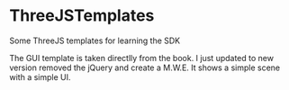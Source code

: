 # ThreeJSTemplates
Some ThreeJS templates for learning the SDK

The GUI template is taken directlly from the book. I just updated to new version removed the jQuery
and create a M.W.E. It shows a simple scene with a simple UI.
 